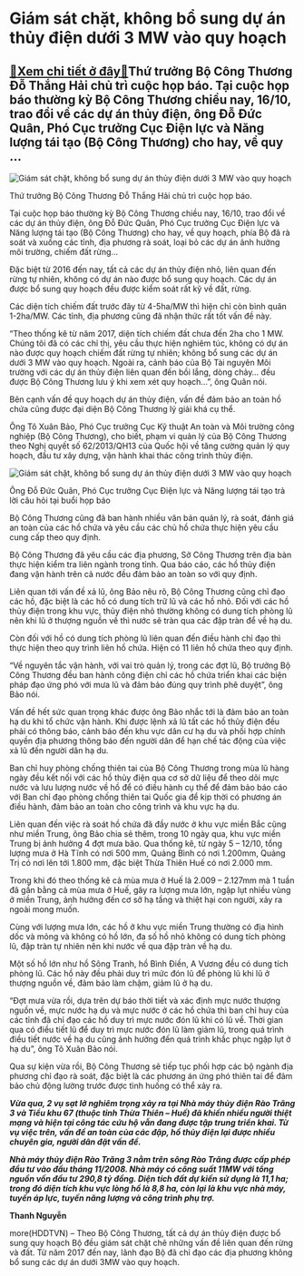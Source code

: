 Giám sát chặt, không bổ sung dự án thủy điện dưới 3 MW vào quy hoạch
====================================================================

[:gift:Xem chi tiết ở đây:gift:](https://hddtvn.com/giam-sat-chat-khong-bo-sung-du-an-thuy-dien-duoi-3-mw-vao-quy-hoach/)Thứ trưởng Bộ Công Thương Đỗ Thắng Hải chủ trì cuộc họp báo. Tại cuộc họp báo thường kỳ Bộ Công Thương chiều nay, 16/10, trao đổi về các dự án thủy điện, ông Đỗ Đức Quân, Phó Cục trưởng Cục Điện lực và Năng lượng tái tạo (Bộ Công Thương) cho hay, về quy …
---------------------------------------------------------------------------------------------------------------------------------------------------------------------------------------------------------------------------------------------------------------





![Giám sát chặt, không bổ sung dự án thủy điện dưới 3 MW vào quy hoạch](https://haiquanonline.com.vn/stores/news_dataimages/thanhnt/102020/16/19/0855_hb.jpg?rt=20201016190857 "Giám sát chặt, không bổ sung dự án thủy điện dưới 3 MW vào quy hoạch")


Thứ trưởng Bộ Công Thương Đỗ Thắng Hải chủ trì cuộc họp báo.



Tại cuộc họp báo thường kỳ Bộ Công Thương chiều nay, 16/10, trao đổi về các dự án thủy điện, ông Đỗ Đức Quân, Phó Cục trưởng Cục Điện lực và Năng lượng tái tạo (Bộ Công Thương) cho hay, về quy hoạch, phía Bộ đã rà soát và xuống các tỉnh, địa phương rà soát, loại bỏ các dự án ảnh hưởng môi trường, chiếm đất rừng…


Đặc biệt từ 2016 đến nay, tất cả các dự án thủy điện nhỏ, liên quan đến rừng tự nhiên, không có dự án nào được bổ sung quy hoạch. Các dự án được bổ sung quy hoạch đều được kiểm soát rất kỹ về đất, rừng.


Các diện tích chiếm đất trước đây từ 4-5ha/MW thì hiện chỉ còn bình quân 1-2ha/MW. Các tỉnh, địa phương cũng đã nhận thức rất tốt vấn đề này.


“Theo thống kê từ năm 2017, diện tích chiếm đất chưa đến 2ha cho 1 MW. Chúng tôi đã có các chỉ thị, yêu cầu thực hiện nghiêm túc, không có dự án nào được quy hoạch chiếm đất rừng tự nhiên; không bổ sung các dự án dưới 3 MW vào quy hoạch. Ngoài ra, cảnh báo của Bộ Tài nguyên Môi trường với các dự án thủy điện liên quan đến bồi lắng, dòng chảy… đều được Bộ Công Thương lưu ý khi xem xét quy hoạch…”, ông Quân nói.


Bên cạnh vấn đề quy hoạch dự án thủy điện, vấn đề đảm bảo an toàn hồ chứa cũng được đại diện Bộ Công Thương lý giải khá cụ thể.


Ông Tô Xuân Bảo, Phó Cục trưởng Cục Kỹ thuật An toàn và Môi trường công nghiệp (Bộ Công Thương), cho biết, phạm vi quản lý của Bộ Công Thương theo Nghị quyết số 62/2013/QH13 của Quốc hội về tăng cường quản lý quy hoạch, đầu tư xây dựng, vận hành khai thác công trình thủy điện.





![Giám sát chặt, không bổ sung dự án thủy điện dưới 3 MW vào quy hoạch](https://haiquanonline.com.vn/stores/news_dataimages/thanhnt/102020/16/19/in_article/0931_ong_quan.jpg?rt=20201016190933 "Giám sát chặt, không bổ sung dự án thủy điện dưới 3 MW vào quy hoạch")


Ông Đỗ Đức Quân, Phó Cục trưởng Cục Điện lực và Năng lượng tái tạo trả lời câu hỏi tại buổi họp báo



Bộ Công Thương cũng đã ban hành nhiều văn bản quản lý, rà soát, đánh giá an toàn của các hồ chứa và yêu cầu các chủ hồ chứa thực hiện yêu cầu cung cấp theo quy định.


Bộ Công Thương đã yêu cầu các địa phương, Sở Công Thương trên địa bàn thực hiện kiểm tra liên ngành trong tỉnh. Qua báo cáo, các hồ thủy điện đang vận hành trên cả nước đều đảm bảo an toàn so với quy định.


Liên quan tới vấn đề xả lũ, ông Bảo nêu rõ, Bộ Công Thương cũng chỉ đạo các hồ, đặc biệt là các hồ có dung tích trữ lũ và các hồ nhỏ. Đối với các hồ thủy điện trong khu vực, thủy điện nhỏ thường không có dung tích phòng lũ nên khi lũ ở thượng nguồn về thì nước sẽ tràn qua các đập tràn để về hạ du.


Còn đối với hồ có dung tích phòng lũ liên quan đến điều hành chỉ đạo thì thực hiện theo quy trình liên hồ chứa. Hiện có 11 liên hồ chứa theo quy định.


“Về nguyên tắc vận hành, với vai trò quản lý, trong các đợt lũ, Bộ trưởng Bộ Công Thương đều ban hành công điện chỉ các hồ chứa triển khai các biện pháp đạo ứng phó với mưa lũ và đảm bảo đúng quy trình phê duyệt”, ông Bảo nói.


Vấn đề hết sức quan trọng khác được ông Bảo nhắc tới là đảm bảo an toàn hạ du khi tổ chức vận hành. Khi được lệnh xả lũ tất các hồ thủy điện đều phải có thông báo, cảnh báo đến khu vực dân cư hạ du và phối hợp chính quyền địa phương thông báo đến người dân để hạn chế tác động của việc xả lũ đến người dân hạ du.


Ban chỉ huy phòng chống thiên tai của Bộ Công Thương trong mùa lũ hàng ngày đều kết nối với các hồ thủy điện qua cơ sở dữ liệu để theo dõi mực nước và lưu lượng nước về hồ để có điều hành cụ thể để đảm bảo báo cáo với Ban chỉ đạo phòng chống thiên tai Quốc gia để kịp thời có phương án điều hành, đảm bảo an toàn cho công trình và khu vực hạ du.


Liên quan đến việc rà soát hồ chứa đã đầy nước ở khu vực miền Bắc cũng như miền Trung, ông Bảo chia sẻ thêm, trong 10 ngày qua, khu vực miền Trung bị ảnh hưởng 4 đợt mưa bão. Qua thống kê, từ ngày 5 – 12/10, tổng lượng mưa ở Hà Tĩnh có nơi 500 mm, Quảng Bình có nơi 1.200mm, Quảng Trị có nơi lên tới 1.800 mm, đặc biệt Thừa Thiên Huế có nơi 2.000 mm.


Trong khi đó theo thống kê cả mùa mưa ở Huế là 2.009 – 2.127mm mà 1 tuần đã gần bằng cả mùa mưa ở Huế, gây ra lượng mưa lớn, ngập lụt nhiều vùng ở miền Trung, ảnh hưởng đến cơ sở hạ tầng và thiệt hại con người, xảy ra ngoài mong muốn.


Cùng với lượng mưa lớn, các hồ ở khu vực miền Trung thường có địa hình dốc và mỏng và không có hồ lớn, đa số hồ nhỏ không có dung tích phòng lũ, đập tràn tự nhiên nên khi nước về qua đập tràn về hạ du.


Một số hồ lớn như hồ Sông Tranh, hồ Bình Điền, A Vương đều có dung tích phòng lũ. Các hồ này đều phải duy trì mức đón lũ để phòng lũ khi lũ ở thượng nguồn về, đảm bảo làm chậm, giảm lũ ở hạ du.


“Đợt mưa vừa rồi, dựa trên dự báo thời tiết và xác định mực nước thượng nguồn về, mực nước hạ du và mực nước ở các hồ chứa thì ban chỉ huy của các tỉnh đã chỉ đạo các hồ duy trì mực nước đón lũ khi có lũ về. Thời gian qua có điều tiết lũ để duy trì mực nước đón lũ làm giảm lũ, trong quá trình điều tiết nước về hạ du cũng ảnh hưởng đến quá trình khắc phục ngập lụt ở hạ du”, ông Tô Xuân Bảo nói.


Qua sự kiện vừa rồi, Bộ Công Thương sẽ tiếp tục phối hợp các bộ ngành địa phương chỉ đạo rà soát, đặc biệt là các phương án ứng phó thiên tai để đảm bảo chủ động lường trước được tình huống có thể xảy ra.






***Vừa qua, 2 vụ sạt lở nghiêm trọng xảy ra tại Nhà máy thủy điện Rào Trăng 3 và Tiểu khu 67 (thuộc tỉnh Thừa Thiên – Huế) đã khiến nhiều người thiệt mạng và hiện tại công tác cứu hộ vẫn đang được tập trung triển khai. Từ vụ việc trên, vấn đề an toàn của các đập, hồ thủy điện lại được nhiều chuyên gia, người dân đặt vấn đề.***


***Nhà máy thủy điện Rào Trăng 3 nằm trên sông Rào Trăng được cấp phép đầu tư vào đầu tháng 11/2008. Nhà máy có công suất 11MW với tổng nguồn vốn đầu tư 290,8 tỷ đồng. Diện tích đất dự kiến sử dụng là 11,1 ha; trong đó diện tích khu vực lòng hồ là 8,8 ha, còn lại là khu vực nhà máy, tuyến áp lực, tuyến năng lượng và công trình phụ trợ.***







**Thanh Nguyễn**



more(HDDTVN) – Theo Bộ Công Thương, tất cả dự án thủy điện được bổ sung quy hoạch Bộ đều giám sát chặt chẽ những vấn đề liên quan đến rừng và đất. Từ năm 2017 đến nay, lãnh đạo Bộ đã chỉ đạo các địa phương không bổ sung các dự án dưới 3MW vào quy hoạch.


